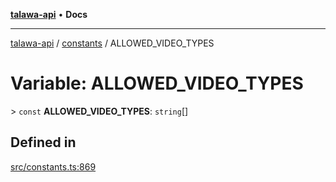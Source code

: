 [**talawa-api**](../../README.md) • **Docs**

***

[talawa-api](../../modules.md) / [constants](../README.md) / ALLOWED\_VIDEO\_TYPES

# Variable: ALLOWED\_VIDEO\_TYPES

\> `const` **ALLOWED\_VIDEO\_TYPES**: `string`[]

## Defined in

[src/constants.ts:869](https://github.com/PalisadoesFoundation/talawa-api/blob/a6e7ac91b581c9109559657faf0f934f3eb41fe7/src/constants.ts#L869)
